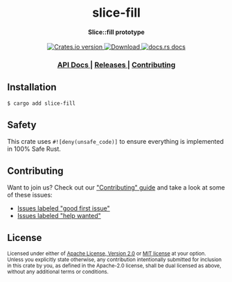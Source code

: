 <h1 align="center">slice-fill</h1>
<div align="center">
  <strong>
    Slice::fill prototype
  </strong>
</div>

<br />

<div align="center">
  <!-- Crates version -->
  <a href="https://crates.io/crates/slice-fill">
    <img src="https://img.shields.io/crates/v/slice-fill.svg?style=flat-square"
    alt="Crates.io version" />
  </a>
  <!-- Downloads -->
  <a href="https://crates.io/crates/slice-fill">
    <img src="https://img.shields.io/crates/d/slice-fill.svg?style=flat-square"
      alt="Download" />
  </a>
  <!-- docs.rs docs -->
  <a href="https://docs.rs/slice-fill">
    <img src="https://img.shields.io/badge/docs-latest-blue.svg?style=flat-square"
      alt="docs.rs docs" />
  </a>
</div>

<div align="center">
  <h3>
    <a href="https://docs.rs/slice-fill">
      API Docs
    </a>
    <span> | </span>
    <a href="https://github.com/yoshuawuyts/slice-fill/releases">
      Releases
    </a>
    <span> | </span>
    <a href="https://github.com/yoshuawuyts/slice-fill/blob/master.github/CONTRIBUTING.md">
      Contributing
    </a>
  </h3>
</div>

## Installation
```sh
$ cargo add slice-fill
```

## Safety
This crate uses ``#![deny(unsafe_code)]`` to ensure everything is implemented in
100% Safe Rust.

## Contributing
Want to join us? Check out our ["Contributing" guide][contributing] and take a
look at some of these issues:

- [Issues labeled "good first issue"][good-first-issue]
- [Issues labeled "help wanted"][help-wanted]

[contributing]: https://github.com/yoshuawuyts/slice-fill/blob/master.github/CONTRIBUTING.md
[good-first-issue]: https://github.com/yoshuawuyts/slice-fill/labels/good%20first%20issue
[help-wanted]: https://github.com/yoshuawuyts/slice-fill/labels/help%20wanted

## License

<sup>
Licensed under either of <a href="LICENSE-APACHE">Apache License, Version
2.0</a> or <a href="LICENSE-MIT">MIT license</a> at your option.
</sup>

<br/>

<sub>
Unless you explicitly state otherwise, any contribution intentionally submitted
for inclusion in this crate by you, as defined in the Apache-2.0 license, shall
be dual licensed as above, without any additional terms or conditions.
</sub>
